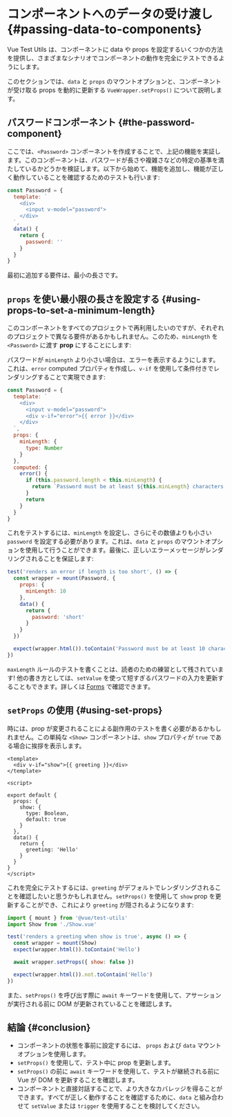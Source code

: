 # コンポーネントへのデータの受け渡し {#passing-data-to-components}

Vue Test Utils は、コンポーネントに data や props を設定するいくつかの方法を提供し、さまざまなシナリオでコンポーネントの動作を完全にテストできるようにします。

このセクションでは、`data` と `props` のマウントオプションと、コンポーネントが受け取る props を動的に更新する `VueWrapper.setProps()` について説明します。

## パスワードコンポーネント {#the-password-component}

ここでは、`<Password>` コンポーネントを作成することで、上記の機能を実証します。このコンポーネントは、パスワードが長さや複雑さなどの特定の基準を満たしているかどうかを検証します。以下から始めて、機能を追加し、機能が正しく動作していることを確認するためのテストも行います:

```js
const Password = {
  template: `
    <div>
      <input v-model="password">
    </div>
  `,
  data() {
    return {
      password: ''
    }
  }
}
```

最初に追加する要件は、最小の長さです。

## `props` を使い最小限の長さを設定する {#using-props-to-set-a-minimum-length}

このコンポーネントをすべてのプロジェクトで再利用したいのですが、それぞれのプロジェクトで異なる要件があるかもしれません。このため、`minLength` を `<Password>` に渡す **prop** にすることにします:

パスワードが `minLength` より小さい場合は、エラーを表示するようにします。これは、`error` computed プロパティを作成し、`v-if` を使用して条件付きでレンダリングすることで実現できます:

```js
const Password = {
  template: `
    <div>
      <input v-model="password">
      <div v-if="error">{{ error }}</div>
    </div>
  `,
  props: {
    minLength: {
      type: Number
    }
  },
  computed: {
    error() {
      if (this.password.length < this.minLength) {
        return `Password must be at least ${this.minLength} characters.`
      }
      return
    }
  }
}
```

これをテストするには、`minLength` を設定し、さらにその数値よりも小さい `password` を設定する必要があります。これは、`data` と `props` のマウントオプションを使用して行うことができます。最後に、正しいエラーメッセージがレンダリングされることを保証します:

```js
test('renders an error if length is too short', () => {
  const wrapper = mount(Password, {
    props: {
      minLength: 10
    },
    data() {
      return {
        password: 'short'
      }
    }
  })

  expect(wrapper.html()).toContain('Password must be at least 10 characters')
})
```

`maxLength` ルールのテストを書くことは、読者のための練習として残されています! 他の書き方としては、`setValue` を使って短すぎるパスワードの入力を更新することもできます。詳しくは [Forms](./forms) で確認できます。

## `setProps` の使用 {#using-set-props}

時には、prop が変更されることによる副作用のテストを書く必要があるかもしれません。この単純な `<Show>` コンポーネントは、`show` プロパティが `true` である場合に挨拶を表示します。

```vue
<template>
  <div v-if="show">{{ greeting }}</div>
</template>

<script>

export default {
  props: {
    show: {
      type: Boolean,
      default: true
    }
  },
  data() {
    return {
      greeting: 'Hello'
    }
  }
}
</script>
```

これを完全にテストするには、`greeting` がデフォルトでレンダリングされることを確認したいと思うかもしれません。`setProps()` を使用して `show` prop を更新することができ、これにより `greeting` が隠されるようになります:

```js
import { mount } from '@vue/test-utils'
import Show from './Show.vue'

test('renders a greeting when show is true', async () => {
  const wrapper = mount(Show)
  expect(wrapper.html()).toContain('Hello')

  await wrapper.setProps({ show: false })

  expect(wrapper.html()).not.toContain('Hello')
})
```

また、`setProps()` を呼び出す際に `await` キーワードを使用して、アサーションが実行される前に DOM が更新されていることを確認します。

## 結論 {#conclusion}

- コンポーネントの状態を事前に設定するには、 `props` および `data` マウントオプションを使用します。
- `setProps()` を使用して、テスト中に prop を更新します。
- `setProps()` の前に `await` キーワードを使用して、テストが継続される前に Vue が DOM を更新することを確認します。
- コンポーネントと直接対話することで、より大きなカバレッジを得ることができます。すべてが正しく動作することを確認するために、`data` と組み合わせて `setValue` または `trigger` を使用することを検討してください。
